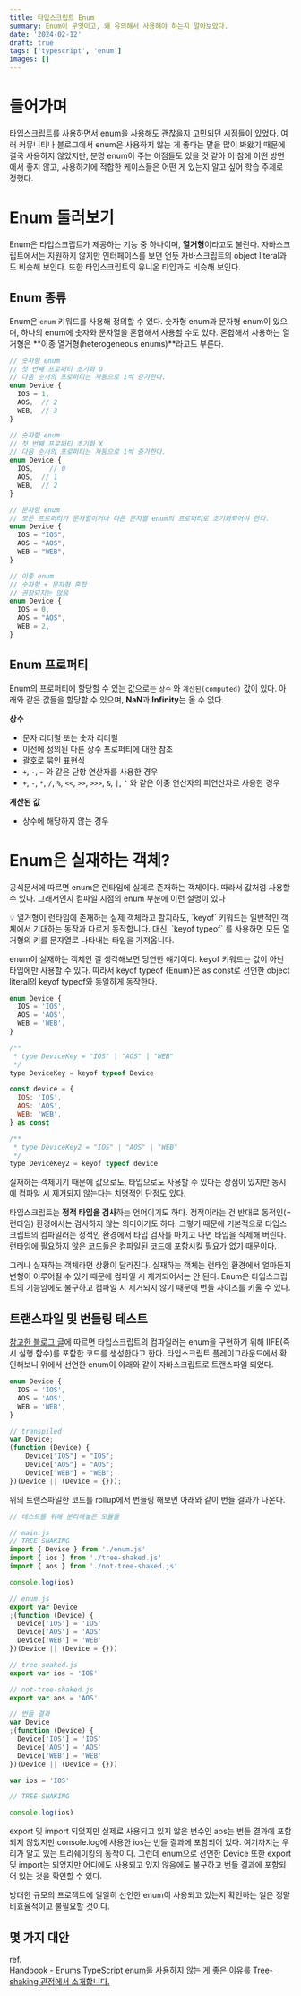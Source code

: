 ```yaml
---
title: 타입스크립트 Enum
summary: Enum이 무엇이고, 왜 유의해서 사용해야 하는지 알아보았다.
date: '2024-02-12'
draft: true
tags: ['typescript', 'enum']
images: []
---
```


# 들어가며

타입스크립트를 사용하면서 enum을 사용해도 괜찮을지 고민되던 시점들이 있었다. 여러 커뮤니티나 블로그에서 enum은 사용하지 않는 게 좋다는 말을 많이 봐왔기 때문에 결국 사용하지 않았지만, 분명 enum이 주는 이점들도 있을 것 같아 이 참에 어떤 방면에서 좋지 않고, 사용하기에 적합한 케이스들은 어떤 게 있는지 알고 싶어 학습 주제로 정했다.

# Enum 둘러보기

Enum은 타입스크립트가 제공하는 기능 중 하나이며, **열거형**이라고도 불린다. 자바스크립트에서는 지원하지 않지만 인터페이스를 보면 언뜻 자바스크립트의 object literal과도 비슷해 보인다. 또한 타입스크립트의 유니온 타입과도 비슷해 보인다.

## Enum 종류

Enum은 `enum` 키워드를 사용해 정의할 수 있다. 숫자형 enum과 문자형 enum이 있으며, 하나의 enum에 숫자와 문자열을 혼합해서 사용할 수도 있다. 혼합해서 사용하는 열거형은 **이종 열거형(heterogeneous enums)**라고도 부른다.

```jsx
// 숫자형 enum
// 첫 번째 프로퍼티 초기화 O
// 다음 순서의 프로퍼티는 자동으로 1씩 증가한다.
enum Device {
  IOS = 1,
  AOS,  // 2
  WEB,  // 3
}

// 숫자형 enum
// 첫 번째 프로퍼티 초기화 X
// 다음 순서의 프로퍼티는 자동으로 1씩 증가한다.
enum Device {
  IOS,    // 0
  AOS,  // 1
  WEB,  // 2
}

// 문자형 enum
// 모든 프로퍼티가 문자열이거나 다른 문자열 enum의 프로퍼티로 초기화되어야 한다.
enum Device {
  IOS = "IOS",
  AOS = "AOS",
  WEB = "WEB",
}

// 이종 enum
// 숫자형 + 문자형 혼합
// 권장되지는 않음
enum Device {
  IOS = 0,
  AOS = "AOS",
  WEB = 2,
}
```

## Enum 프로퍼티

Enum의 프로퍼티에 할당할 수 있는 값으로는 `상수` 와 `계산된(computed)` 값이 있다. 아래와 같은 값들을 할당할 수 있으며, **NaN**과 **Infinity**는 올 수 없다.

**상수**

- 문자 리터럴 또는 숫자 리터럴
- 이전에 정의된 다른 상수 프로퍼티에 대한 참조
- 괄호로 묶인 표현식
- `+`, `-`, `~` 와 같은 단항 연산자를 사용한 경우
- `+`, `-`, `*`, `/`, `%`, `<<`, `>>`, `>>>`, `&`, `|`, `^` 와 같은 이중 연산자의 피연산자로 사용한 경우

**계산된 값**

- 상수에 해당하지 않는 경우

# Enum은 실재하는 객체?

공식문서에 따르면 enum은 런타임에 실제로 존재하는 객체이다. 따라서 값처럼 사용할 수 있다. 그래서인지 컴파일 시점의 enum 부분에 이런 설명이 있다

<aside>
💡 열거형이 런타임에 존재하는 실제 객체라고 할지라도, `keyof` 키워드는 일반적인 객체에서 기대하는 동작과 다르게 동작합니다. 대신, `keyof typeof` 를 사용하면 모든 열거형의 키를 문자열로 나타내는 타입을 가져옵니다.

</aside>

enum이 실재하는 객체인 걸 생각해보면 당연한 얘기이다. keyof 키워드는 값이 아닌 타입에만 사용할 수 있다. 따라서 keyof typeof {Enum}은 as const로 선언한 object literal의 keyof typeof와 동일하게 동작한다.

```jsx
enum Device {
  IOS = 'IOS',
  AOS = 'AOS',
  WEB = 'WEB',
}

/**
 * type DeviceKey = "IOS" | "AOS" | "WEB"
 */
type DeviceKey = keyof typeof Device

const device = {
  IOS: 'IOS',
  AOS: 'AOS',
  WEB: 'WEB',
} as const

/**
 * type DeviceKey2 = "IOS" | "AOS" | "WEB"
 */
type DeviceKey2 = keyof typeof device
```

실재하는 객체이기 때문에 값으로도, 타입으로도 사용할 수 있다는 장점이 있지만 동시에 컴파일 시 제거되지 않는다는 치명적인 단점도 있다.

타입스크립트는 **정적 타입을 검사**하는 언어이기도 하다. 정적이라는 건 반대로 동적인(=런타임) 환경에서는 검사하지 않는 의미이기도 하다. 그렇기 때문에 기본적으로 타입스크립트의 컴파일러는 정적인 환경에서 타입 검사를 마치고 나면 타입을 삭제해 버린다. 런타임에 필요하지 않은 코드들은 컴파일된 코드에 포함시킬 필요가 없기 때문이다.

그러나 실재하는 객체라면 상황이 달라진다. 실재하는 객체는 런타임 환경에서 얼마든지 변형이 이루어질 수 있기 때문에 컴파일 시 제거되어서는 안 된다. Enum은 타입스크립트의 기능임에도 불구하고 컴파일 시 제거되지 않기 때문에 번들 사이즈를 키울 수 있다.

## 트랜스파일 및 번들링 테스트

[참고한 블로그 글](https://engineering.linecorp.com/ko/blog/typescript-enum-tree-shaking)에 따르면 타입스크립트의 컴파일러는 enum을 구현하기 위해 IIFE(즉시 실행 함수)를 포함한 코드를 생성한다고 한다. 타입스크립트 플레이그라운드에서 확인해보니 위에서 선언한 enum이 아래와 같이 자바스크립트로 트랜스파일 되었다.

```jsx
enum Device {
  IOS = 'IOS',
  AOS = 'AOS',
  WEB = 'WEB',
}

// transpiled
var Device;
(function (Device) {
    Device["IOS"] = "IOS";
    Device["AOS"] = "AOS";
    Device["WEB"] = "WEB";
})(Device || (Device = {}));
```

위의 트랜스파일한 코드를 rollup에서 번들링 해보면 아래와 같이 번들 결과가 나온다.

```jsx
// 테스트를 위해 분리해놓은 모듈들

// main.js
// TREE-SHAKING
import { Device } from './enum.js'
import { ios } from './tree-shaked.js'
import { aos } from './not-tree-shaked.js'

console.log(ios)

// enum.js
export var Device
;(function (Device) {
  Device['IOS'] = 'IOS'
  Device['AOS'] = 'AOS'
  Device['WEB'] = 'WEB'
})(Device || (Device = {}))

// tree-shaked.js
export var ios = 'IOS'

// not-tree-shaked.js
export var aos = 'AOS'
```

```jsx
// 번들 결과
var Device
;(function (Device) {
  Device['IOS'] = 'IOS'
  Device['AOS'] = 'AOS'
  Device['WEB'] = 'WEB'
})(Device || (Device = {}))

var ios = 'IOS'

// TREE-SHAKING

console.log(ios)
```

export 및 import 되었지만 실제로 사용되고 있지 않은 변수인 aos는 번들 결과에 포함되지 않았지만 console.log에 사용한 ios는 번들 결과에 포함되어 있다. 여기까지는 우리가 알고 있는 트리쉐이킹의 동작이다. 그런데 enum으로 선언한 Device 또한 export 및 import는 되었지만 어디에도 사용되고 있지 않음에도 불구하고 번들 결과에 포함되어 있는 것을 확인할 수 있다.

방대한 규모의 프로젝트에 일일히 선언한 enum이 사용되고 있는지 확인하는 일은 정말 비효율적이고 불필요할 것이다.

## 몇 가지 대안

ref.  
[Handbook - Enums](https://www.typescriptlang.org/ko/docs/handbook/enums.html)
[TypeScript enum을 사용하지 않는 게 좋은 이유를 Tree-shaking 관점에서 소개합니다.](https://engineering.linecorp.com/ko/blog/typescript-enum-tree-shaking)
